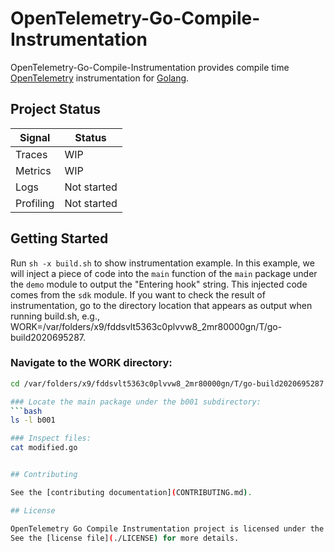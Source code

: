 # OpenTelemetry-Go-Compile-Instrumentation



OpenTelemetry-Go-Compile-Instrumentation provides compile time  [OpenTelemetry](https://opentelemetry.io/) instrumentation for [Golang](https://golang.org/).

## Project Status

| Signal  | Status             |
|---------|--------------------|
| Traces  | WIP             |
| Metrics | WIP             |
| Logs    | Not started       |
| Profiling    | Not started  |


## Getting Started

Run `sh -x build.sh` to show instrumentation example. In this example, we will inject a piece of code into the `main` function of the `main` package under the `demo` module to output the "Entering hook" string. This injected code comes from the `sdk` module.
If you want to check the result of instrumentation, go to the directory location that appears as output when running build.sh, e.g., WORK=/var/folders/x9/fddsvlt5363c0plvvw8_2mr80000gn/T/go-build2020695287.

### Navigate to the WORK directory:
```bash
cd /var/folders/x9/fddsvlt5363c0plvvw8_2mr80000gn/T/go-build2020695287

### Locate the main package under the b001 subdirectory:
```bash
ls -l b001

### Inspect files:
cat modified.go


## Contributing

See the [contributing documentation](CONTRIBUTING.md).

## License

OpenTelemetry Go Compile Instrumentation project is licensed under the terms of the [Apache Software License version 2.0].
See the [license file](./LICENSE) for more details.
